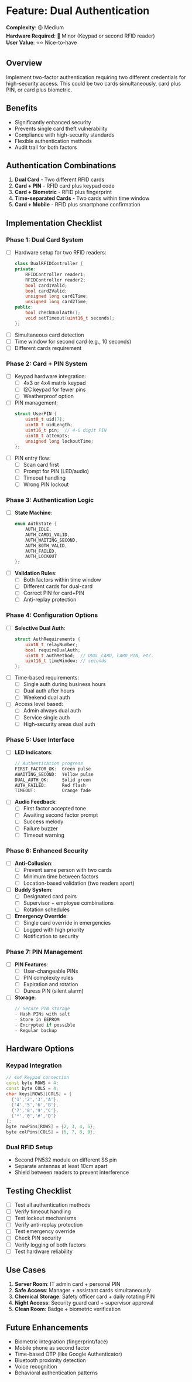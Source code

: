 # Feature: Dual Authentication

**Complexity**: 🟡 Medium  
**Hardware Required**: 🔧 Minor (Keypad or second RFID reader)  
**User Value**: ⭐⭐ Nice-to-have

## Overview

Implement two-factor authentication requiring two different credentials for high-security access. This could be two cards simultaneously, card plus PIN, or card plus biometric.

## Benefits

- Significantly enhanced security
- Prevents single card theft vulnerability
- Compliance with high-security standards
- Flexible authentication methods
- Audit trail for both factors

## Authentication Combinations

1. **Dual Card** - Two different RFID cards
2. **Card + PIN** - RFID card plus keypad code
3. **Card + Biometric** - RFID plus fingerprint
4. **Time-separated Cards** - Two cards within time window
5. **Card + Mobile** - RFID plus smartphone confirmation

## Implementation Checklist

### Phase 1: Dual Card System
- [ ] Hardware setup for two RFID readers:
  ```cpp
  class DualRFIDController {
  private:
      RFIDController reader1;
      RFIDController reader2;
      bool card1Valid;
      bool card2Valid;
      unsigned long card1Time;
      unsigned long card2Time;
  public:
      bool checkDualAuth();
      void setTimeout(uint16_t seconds);
  };
  ```
- [ ] Simultaneous card detection
- [ ] Time window for second card (e.g., 10 seconds)
- [ ] Different cards requirement

### Phase 2: Card + PIN System
- [ ] Keypad hardware integration:
  - [ ] 4x3 or 4x4 matrix keypad
  - [ ] I2C keypad for fewer pins
  - [ ] Weatherproof option
- [ ] PIN management:
  ```cpp
  struct UserPIN {
      uint8_t uid[7];
      uint8_t uidLength;
      uint16_t pin;  // 4-6 digit PIN
      uint8_t attempts;
      unsigned long lockoutTime;
  };
  ```
- [ ] PIN entry flow:
  - [ ] Scan card first
  - [ ] Prompt for PIN (LED/audio)
  - [ ] Timeout handling
  - [ ] Wrong PIN lockout

### Phase 3: Authentication Logic
- [ ] **State Machine**:
  ```cpp
  enum AuthState {
      AUTH_IDLE,
      AUTH_CARD1_VALID,
      AUTH_WAITING_SECOND,
      AUTH_BOTH_VALID,
      AUTH_FAILED,
      AUTH_LOCKOUT
  };
  ```
- [ ] **Validation Rules**:
  - [ ] Both factors within time window
  - [ ] Different cards for dual-card
  - [ ] Correct PIN for card+PIN
  - [ ] Anti-replay protection

### Phase 4: Configuration Options
- [ ] **Selective Dual Auth**:
  ```cpp
  struct AuthRequirements {
      uint8_t relayNumber;
      bool requireDualAuth;
      uint8_t authMethod;  // DUAL_CARD, CARD_PIN, etc.
      uint16_t timeWindow; // seconds
  };
  ```
- [ ] Time-based requirements:
  - [ ] Single auth during business hours
  - [ ] Dual auth after hours
  - [ ] Weekend dual auth
- [ ] Access level based:
  - [ ] Admin always dual auth
  - [ ] Service single auth
  - [ ] High-security areas dual auth

### Phase 5: User Interface
- [ ] **LED Indicators**:
  ```cpp
  // Authentication progress
  FIRST_FACTOR_OK:  Green pulse
  AWAITING_SECOND:  Yellow pulse
  DUAL_AUTH_OK:     Solid green
  AUTH_FAILED:      Red flash
  TIMEOUT:          Orange fade
  ```
- [ ] **Audio Feedback**:
  - [ ] First factor accepted tone
  - [ ] Awaiting second factor prompt
  - [ ] Success melody
  - [ ] Failure buzzer
  - [ ] Timeout warning

### Phase 6: Enhanced Security
- [ ] **Anti-Collusion**:
  - [ ] Prevent same person with two cards
  - [ ] Minimum time between factors
  - [ ] Location-based validation (two readers apart)
  
- [ ] **Buddy System**:
  - [ ] Designated card pairs
  - [ ] Supervisor + employee combinations
  - [ ] Rotation schedules

- [ ] **Emergency Override**:
  - [ ] Single card override in emergencies
  - [ ] Logged with high priority
  - [ ] Notification to security

### Phase 7: PIN Management
- [ ] **PIN Features**:
  - [ ] User-changeable PINs
  - [ ] PIN complexity rules
  - [ ] Expiration and rotation
  - [ ] Duress PIN (silent alarm)
  
- [ ] **Storage**:
  ```cpp
  // Secure PIN storage
  - Hash PINs with salt
  - Store in EEPROM
  - Encrypted if possible
  - Regular backup
  ```

## Hardware Options

### Keypad Integration
```cpp
// 4x4 Keypad connection
const byte ROWS = 4;
const byte COLS = 4;
char keys[ROWS][COLS] = {
  {'1','2','3','A'},
  {'4','5','6','B'},
  {'7','8','9','C'},
  {'*','0','#','D'}
};
byte rowPins[ROWS] = {2, 3, 4, 5};
byte colPins[COLS] = {6, 7, 8, 9};
```

### Dual RFID Setup
- Second PN532 module on different SS pin
- Separate antennas at least 10cm apart
- Shield between readers to prevent interference

## Testing Checklist

- [ ] Test all authentication methods
- [ ] Verify timeout handling
- [ ] Test lockout mechanisms
- [ ] Verify anti-replay protection
- [ ] Test emergency override
- [ ] Check PIN security
- [ ] Verify logging of both factors
- [ ] Test hardware reliability

## Use Cases

1. **Server Room**: IT admin card + personal PIN
2. **Safe Access**: Manager + assistant cards simultaneously  
3. **Chemical Storage**: Safety officer card + daily rotating PIN
4. **Night Access**: Security guard card + supervisor approval
5. **Clean Room**: Badge + biometric verification

## Future Enhancements

- Biometric integration (fingerprint/face)
- Mobile phone as second factor
- Time-based OTP (like Google Authenticator)
- Bluetooth proximity detection
- Voice recognition
- Behavioral authentication patterns